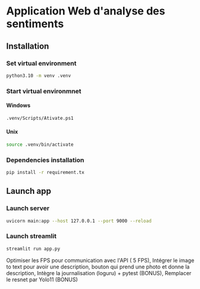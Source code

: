 # Application Web d'analyse des sentiments
## Installation
### Set virtual environment 
```bash
python3.10 -m venv .venv
```

### Start virtual environmnet 
#### Windows 
```bash
.venv/Scripts/Ativate.ps1
```

#### Unix 
```bash
source .venv/bin/activate
```
### Dependencies installation 
```bash
pip install -r requirement.tx
```
## Launch app
### Launch server
```bash
uvicorn main:app --host 127.0.0.1 --port 9000 --reload
```
### Launch streamlit
```bash
streamlit run app.py
```

Optimiser les FPS pour communication avec l'API ( 5 FPS),
Intégrer le image to text pour avoir une description, bouton qui prend une photo et donne la description,
Intègre la journalisation (loguru) + pytest  (BONUS),
Remplacer le resnet par Yolo11 (BONUS)